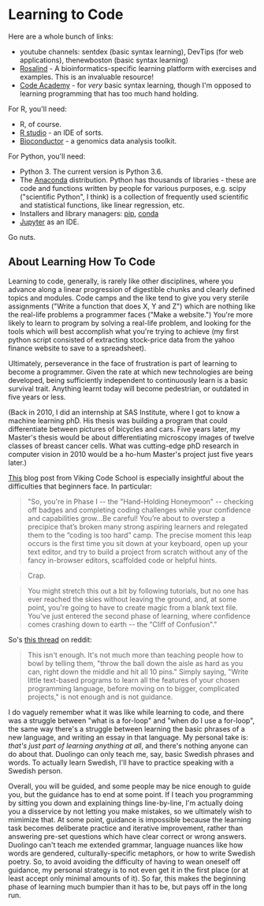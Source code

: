 # Learning to Code
Here are a whole bunch of links:
 - youtube channels: sentdex (basic syntax learning), DevTips (for web applications), thenewboston (basic syntax learning)
 - [Rosalind](http://rosalind.info/problems/locations/) - A bioinformatics-specific learning platform with exercises and examples. This is an invaluable resource!
 - [Code Academy](https://www.codecademy.com/learn/python) - for *very* basic syntax learning, though I'm opposed to learning programming that has too much hand holding. 
 
For R, you'll need:
 - R, of course. 
 - [R studio](https://www.rstudio.com/) - an IDE of sorts. 
 - [Bioconductor](https://bioconductor.org/) - a genomics data analysis toolkit. 
 
For Python, you'll need:
 - Python 3. The current version is Python 3.6. 
 - The [Anaconda](https://www.continuum.io/downloads) distribution. Python has thousands of libraries - these are code and functions written by people for various purposes, e.g. scipy ("scientific Python", I think) is a collection of frequently used scientific and statistical functions, like linear regression, etc. 
 - Installers and library managers: [pip](https://pip.pypa.io/en/stable/installing/), [conda](https://conda.io/docs/)
 - [Jupyter](http://jupyter.org/) as an IDE.
 
Go nuts. 

## About Learning How To Code
Learning to code, generally, is rarely like other disciplines, where you advance along a linear progression of digestible chunks and clearly defined topics and modules. Code camps and the like tend to give you very sterile assignments ("Write a function that does X, Y and Z") which are nothing like the real-life problems a programmer faces ("Make a website.") You're more likely to learn to program by solving a real-life problem, and looking for the tools which will best accomplish what you're trying to achieve (my first python script consisted of extracting stock-price data from the yahoo finance website to save to a spreadsheet).

Ultimately, perseverance in the face of frustration is part of learning to become a programmer.  Given the rate at which new technologies are being developed, being sufficiently independent to continuously learn is a basic survival trait. Anything learnt today will become pedestrian, or outdated in five years or less. 

(Back in 2010, I did an internship at SAS Institute, where I got to know a machine learning phD. His thesis was building a program that could differentiate between pictures of bicycles and cars. Five years later, my Master's thesis would be about differentiating microscopy images of twelve classes of breast cancer cells.  What was cutting-edge phD research in computer vision in 2010 would be a ho-hum Master's project just five years later.)

[This](https://www.vikingcodeschool.com/posts/why-learning-to-code-is-so-damn-hard) blog post from Viking Code School is especially insightful about the difficulties that beginners face. In particular:

> "So, you're in Phase I -- the "Hand-Holding Honeymoon" -- checking off badges and completing coding challenges while your confidence and capabilities grow...Be careful! You’re about to overstep a precipice that’s broken many strong aspiring learners and relegated them to the “coding is too hard” camp. The precise moment this leap occurs is the first time you sit down at your keyboard, open up your text editor, and try to build a project from scratch without any of the fancy in-browser editors, scaffolded code or helpful hints.

> Crap.

> You might stretch this out a bit by following tutorials, but no one has ever reached the skies without leaving the ground, and, at some point, you're going to have to create magic from a blank text file. You've just entered the second phase of learning, where confidence comes crashing down to earth -- the "Cliff of Confusion"."

So's [this thread](https://www.reddit.com/r/learnprogramming/comments/42urli/when_you_know_the_basics_but_you_still_cant_code/) on reddit:

> This isn't enough. It's not much more than teaching people how to bowl by telling them, "throw the ball down the aisle as hard as you can, right down the middle and hit all 10 pins." Simply saying, "Write little text-based programs to learn all the features of your chosen programming language, before moving on to bigger, complicated projects," is not enough and is not guidance. 

I do vaguely remember what it was like while learning to code, and there was a struggle between "what is a for-loop" and "when do I use a for-loop", the same way there's a struggle between learning the basic phrases of a new language, and writing an essay in that language. My personal take is: *that's just part of learning anything at all*, and there's nothing anyone can do about that. Duolingo can only teach me, say, basic Swedish phrases and words. To actually learn Swedish, I'll have to practice speaking with a Swedish person. 

Overall, you will be guided, and some people may be nice enough to guide you, but the guidance has to end at some point. If I teach you programming by sitting you down and explaining things line-by-line, I'm actually doing you a disservice by not letting you make mistakes, so we ultimately wish to mimimize that. At some point, guidance is impossible because the learning task becomes deliberate practice and iterative improvement, rather than answering pre-set questions which have clear correct or wrong answers. Duolingo can't teach me extended grammar, language nuances like how words are gendered, culturally-specific metaphors, or how to write Swedish poetry. So, to avoid avoiding the difficulty of having to wean oneself off guidance, my personal strategy is to not even get it in the first place (or at least accept only minimal amounts of it). So far, this makes the beginning phase of learning much bumpier than it has to be, but pays off in the long run. 
